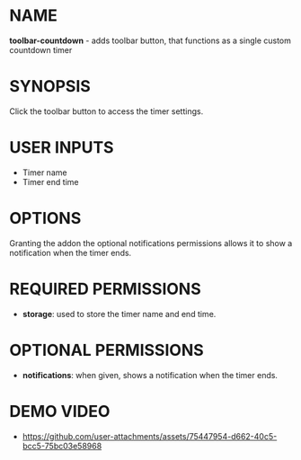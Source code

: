 # NAME

**toolbar-countdown** - adds toolbar button, that functions as a single custom countdown timer 

# SYNOPSIS

Click the toolbar button to access the timer settings.

# USER INPUTS

- Timer name
- Timer end time

# OPTIONS

Granting the addon the optional notifications permissions allows it to show a notification when the timer ends.

# REQUIRED PERMISSIONS

- **storage**: used to store the timer name and end time.

# OPTIONAL PERMISSIONS

- **notifications**: when given, shows a notification when the timer ends.

# DEMO VIDEO

- https://github.com/user-attachments/assets/75447954-d662-40c5-bcc5-75bc03e58968


